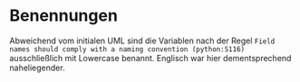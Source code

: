 # Benennungen
Abweichend vom initialen UML sind die Variablen nach der Regel
`Field names should comply with a naming convention (python:S116)` ausschließlich mit Lowercase benannt.
Englisch war hier dementsprechend naheliegender.